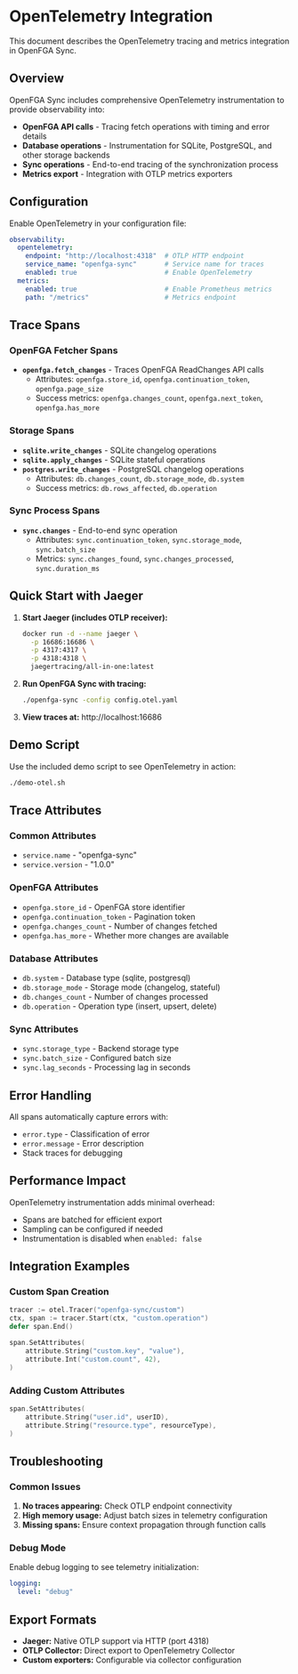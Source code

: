 # OpenTelemetry Integration

This document describes the OpenTelemetry tracing and metrics integration in OpenFGA Sync.

## Overview

OpenFGA Sync includes comprehensive OpenTelemetry instrumentation to provide observability into:

- **OpenFGA API calls** - Tracing fetch operations with timing and error details
- **Database operations** - Instrumentation for SQLite, PostgreSQL, and other storage backends
- **Sync operations** - End-to-end tracing of the synchronization process
- **Metrics export** - Integration with OTLP metrics exporters

## Configuration

Enable OpenTelemetry in your configuration file:

```yaml
observability:
  opentelemetry:
    endpoint: "http://localhost:4318"  # OTLP HTTP endpoint
    service_name: "openfga-sync"       # Service name for traces
    enabled: true                      # Enable OpenTelemetry
  metrics:
    enabled: true                      # Enable Prometheus metrics
    path: "/metrics"                   # Metrics endpoint
```

## Trace Spans

### OpenFGA Fetcher Spans

- **`openfga.fetch_changes`** - Traces OpenFGA ReadChanges API calls
  - Attributes: `openfga.store_id`, `openfga.continuation_token`, `openfga.page_size`
  - Success metrics: `openfga.changes_count`, `openfga.next_token`, `openfga.has_more`

### Storage Spans

- **`sqlite.write_changes`** - SQLite changelog operations
- **`sqlite.apply_changes`** - SQLite stateful operations  
- **`postgres.write_changes`** - PostgreSQL changelog operations
  - Attributes: `db.changes_count`, `db.storage_mode`, `db.system`
  - Success metrics: `db.rows_affected`, `db.operation`

### Sync Process Spans

- **`sync.changes`** - End-to-end sync operation
  - Attributes: `sync.continuation_token`, `sync.storage_mode`, `sync.batch_size`
  - Metrics: `sync.changes_found`, `sync.changes_processed`, `sync.duration_ms`

## Quick Start with Jaeger

1. **Start Jaeger (includes OTLP receiver):**
   ```bash
   docker run -d --name jaeger \
     -p 16686:16686 \
     -p 4317:4317 \
     -p 4318:4318 \
     jaegertracing/all-in-one:latest
   ```

2. **Run OpenFGA Sync with tracing:**
   ```bash
   ./openfga-sync -config config.otel.yaml
   ```

3. **View traces at:** http://localhost:16686

## Demo Script

Use the included demo script to see OpenTelemetry in action:

```bash
./demo-otel.sh
```

## Trace Attributes

### Common Attributes

- `service.name` - "openfga-sync"
- `service.version` - "1.0.0"

### OpenFGA Attributes

- `openfga.store_id` - OpenFGA store identifier
- `openfga.continuation_token` - Pagination token
- `openfga.changes_count` - Number of changes fetched
- `openfga.has_more` - Whether more changes are available

### Database Attributes

- `db.system` - Database type (sqlite, postgresql)
- `db.storage_mode` - Storage mode (changelog, stateful)
- `db.changes_count` - Number of changes processed
- `db.operation` - Operation type (insert, upsert, delete)

### Sync Attributes

- `sync.storage_type` - Backend storage type
- `sync.batch_size` - Configured batch size
- `sync.lag_seconds` - Processing lag in seconds

## Error Handling

All spans automatically capture errors with:
- `error.type` - Classification of error
- `error.message` - Error description
- Stack traces for debugging

## Performance Impact

OpenTelemetry instrumentation adds minimal overhead:
- Spans are batched for efficient export
- Sampling can be configured if needed
- Instrumentation is disabled when `enabled: false`

## Integration Examples

### Custom Span Creation

```go
tracer := otel.Tracer("openfga-sync/custom")
ctx, span := tracer.Start(ctx, "custom.operation")
defer span.End()

span.SetAttributes(
    attribute.String("custom.key", "value"),
    attribute.Int("custom.count", 42),
)
```

### Adding Custom Attributes

```go
span.SetAttributes(
    attribute.String("user.id", userID),
    attribute.String("resource.type", resourceType),
)
```

## Troubleshooting

### Common Issues

1. **No traces appearing:** Check OTLP endpoint connectivity
2. **High memory usage:** Adjust batch sizes in telemetry configuration
3. **Missing spans:** Ensure context propagation through function calls

### Debug Mode

Enable debug logging to see telemetry initialization:

```yaml
logging:
  level: "debug"
```

## Export Formats

- **Jaeger:** Native OTLP support via HTTP (port 4318)
- **OTLP Collector:** Direct export to OpenTelemetry Collector
- **Custom exporters:** Configurable via collector configuration
